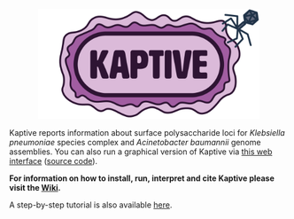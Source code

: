 <p align="center"><img src="https://github.com/katholt/Kaptive/blob/master/extras/kaptive_logo.png" alt="Kaptive" width="400"></p>


Kaptive reports information about surface polysaccharide loci for _Klebsiella pneumoniae_ species complex and _Acinetobacter baumannii_ genome assemblies. You can also run a graphical version of Kaptive via [this web interface](http://kaptive-web.erc.monash.edu/) ([source code](https://github.com/kelwyres/Kaptive-Web)).

**For information on how to install, run, interpret and cite Kaptive please visit the [Wiki](https://github.com/katholt/Kaptive/wiki).**

A step-by-step tutorial is also available [here](https://bit.ly/kaptive-workshop).

